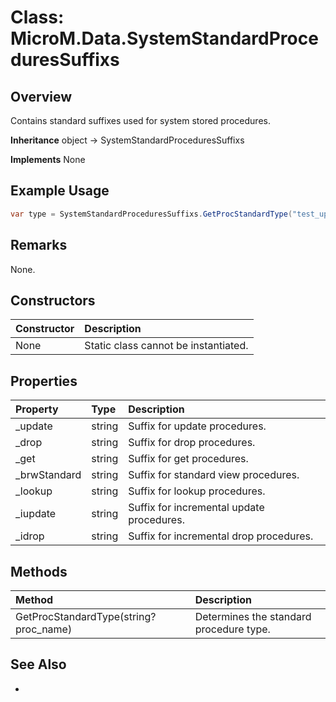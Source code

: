 # Class: MicroM.Data.SystemStandardProceduresSuffixs
## Overview
Contains standard suffixes used for system stored procedures.

**Inheritance**
object -> SystemStandardProceduresSuffixs

**Implements**
None

## Example Usage
```csharp
var type = SystemStandardProceduresSuffixs.GetProcStandardType("test_update");
```
## Remarks
None.

## Constructors
| Constructor | Description |
|:------------|:-------------|
| None | Static class cannot be instantiated. |

## Properties
| Property | Type | Description |
|:------------|:-------------|:-------------|
| _update | string | Suffix for update procedures. |
| _drop | string | Suffix for drop procedures. |
| _get | string | Suffix for get procedures. |
| _brwStandard | string | Suffix for standard view procedures. |
| _lookup | string | Suffix for lookup procedures. |
| _iupdate | string | Suffix for incremental update procedures. |
| _idrop | string | Suffix for incremental drop procedures. |

## Methods
| Method | Description |
|:------------|:-------------|
| GetProcStandardType(string? proc_name) | Determines the standard procedure type. |

## See Also
-

